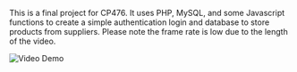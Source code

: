 This is a final project for CP476. It uses PHP, MySQL, and some Javascript functions to create a simple authentication login and database to store products from suppliers.
Please note the frame rate is low due to the length of the video. 

![Video Demo](https://github.com/user-attachments/assets/4101bb45-dd21-4858-9224-4745d2661c65)
